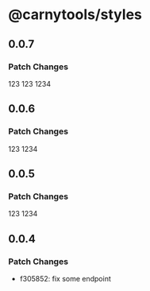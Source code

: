 # @carnytools/styles

## 0.0.7

### Patch Changes

123
123
1234

## 0.0.6

### Patch Changes

123
1234

## 0.0.5

### Patch Changes

123
1234

## 0.0.4

### Patch Changes

- f305852: fix some endpoint
